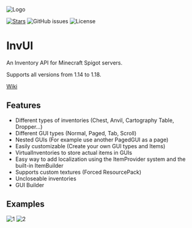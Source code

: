 ![Logo](https://i.imgur.com/bFqCsuj.png)

[![Stars](https://img.shields.io/github/stars/NichtStudioCode/InvUI?color=ffa200)](https://github.com/NichtStudioCode/InvUI/stargazers)
![GitHub issues](https://img.shields.io/github/issues/NichtStudioCode/InvUI)
![License](https://img.shields.io/github/license/NichtStudioCode/InvUI)

# InvUI

An Inventory API for Minecraft Spigot servers.

Supports all versions from 1.14 to 1.18.

[Wiki](https://github.com/NichtStudioCode/InvUI/wiki)

## Features

* Different types of inventories (Chest, Anvil, Cartography Table, Dropper...)
* Different GUI types (Normal, Paged, Tab, Scroll)
* Nested GUIs (For example use another PagedGUI as a page)
* Easily customizable (Create your own GUI types and Items)
* VirtualInventories to store actual items in GUIs
* Easy way to add localization using the ItemProvider system and the built-in ItemBuilder
* Supports custom textures (Forced ResourcePack)
* Uncloseable inventories
* GUI Builder

## Examples

![1](https://i.imgur.com/uaqjHSS.gif)
![2](https://i.imgur.com/rvE7VK5.gif)
